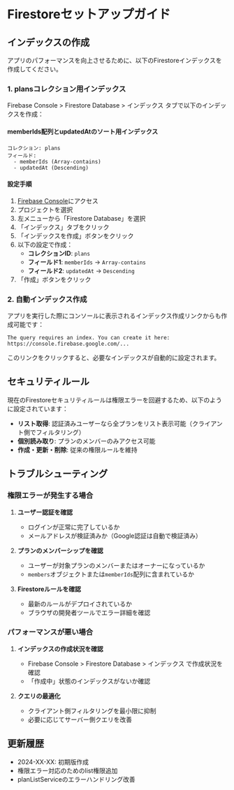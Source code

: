# Firestoreセットアップガイド

## インデックスの作成

アプリのパフォーマンスを向上させるために、以下のFirestoreインデックスを作成してください。

### 1. plansコレクション用インデックス

Firebase Console > Firestore Database > インデックス タブで以下のインデックスを作成：

#### memberIds配列とupdatedAtのソート用インデックス

```
コレクション: plans
フィールド:
  - memberIds (Array-contains)
  - updatedAt (Descending)
```

#### 設定手順

1. [Firebase Console](https://console.firebase.google.com/)にアクセス
2. プロジェクトを選択
3. 左メニューから「Firestore Database」を選択
4. 「インデックス」タブをクリック
5. 「インデックスを作成」ボタンをクリック
6. 以下の設定で作成：
   - **コレクションID**: `plans`
   - **フィールド1**: `memberIds` → `Array-contains`
   - **フィールド2**: `updatedAt` → `Descending`
7. 「作成」ボタンをクリック

### 2. 自動インデックス作成

アプリを実行した際にコンソールに表示されるインデックス作成リンクからも作成可能です：

```
The query requires an index. You can create it here: https://console.firebase.google.com/...
```

このリンクをクリックすると、必要なインデックスが自動的に設定されます。

## セキュリティルール

現在のFirestoreセキュリティルールは権限エラーを回避するため、以下のように設定されています：

- **リスト取得**: 認証済みユーザーなら全プランをリスト表示可能（クライアント側でフィルタリング）
- **個別読み取り**: プランのメンバーのみアクセス可能
- **作成・更新・削除**: 従来の権限ルールを維持

## トラブルシューティング

### 権限エラーが発生する場合

1. **ユーザー認証を確認**
   - ログインが正常に完了しているか
   - メールアドレスが検証済みか（Google認証は自動で検証済み）

2. **プランのメンバーシップを確認**
   - ユーザーが対象プランのメンバーまたはオーナーになっているか
   - `members`オブジェクトまたは`memberIds`配列に含まれているか

3. **Firestoreルールを確認**
   - 最新のルールがデプロイされているか
   - ブラウザの開発者ツールでエラー詳細を確認

### パフォーマンスが悪い場合

1. **インデックスの作成状況を確認**
   - Firebase Console > Firestore Database > インデックス で作成状況を確認
   - 「作成中」状態のインデックスがないか確認

2. **クエリの最適化**
   - クライアント側フィルタリングを最小限に抑制
   - 必要に応じてサーバー側クエリを改善

## 更新履歴

- 2024-XX-XX: 初期版作成
- 権限エラー対応のためのlist権限追加
- planListServiceのエラーハンドリング改善